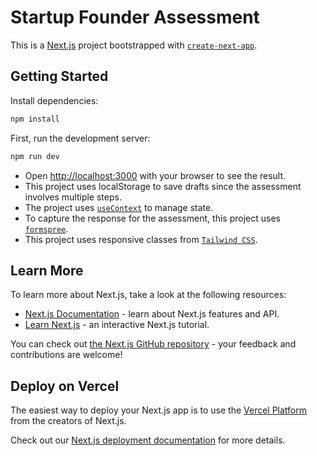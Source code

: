# Startup Founder Assessment

This is a [Next.js](https://nextjs.org) project bootstrapped with [`create-next-app`](https://nextjs.org/docs/app/api-reference/cli/create-next-app).

## Getting Started

Install dependencies:

```bash
npm install
```

First, run the development server:

```bash
npm run dev
```

- Open [http://localhost:3000](http://localhost:3000) with your browser to see the result.
- This project uses localStorage to save drafts since the assessment involves multiple steps. 
- The project uses [`useContext`](https://react.dev/reference/react/useContext) to manage state.
- To capture the response for the assessment, this project uses [`formspree`](https://formspree.io/).
- This project uses responsive classes from [`Tailwind CSS`](https://tailwindcss.com/).


## Learn More

To learn more about Next.js, take a look at the following resources:

- [Next.js Documentation](https://nextjs.org/docs) - learn about Next.js features and API.
- [Learn Next.js](https://nextjs.org/learn) - an interactive Next.js tutorial.

You can check out [the Next.js GitHub repository](https://github.com/vercel/next.js) - your feedback and contributions are welcome!

## Deploy on Vercel

The easiest way to deploy your Next.js app is to use the [Vercel Platform](https://vercel.com/new?utm_medium=default-template&filter=next.js&utm_source=create-next-app&utm_campaign=create-next-app-readme) from the creators of Next.js.

Check out our [Next.js deployment documentation](https://nextjs.org/docs/app/building-your-application/deploying) for more details.
